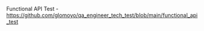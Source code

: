Functional API Test - https://github.com/glomoyo/qa_engineer_tech_test/blob/main/functional_api_test
